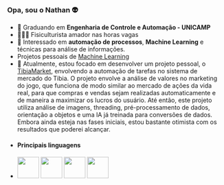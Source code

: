 ### Opa, sou o Nathan 👽

- 📘 Graduando em **Engenharia de Controle e Automação - UNICAMP**
- 🏋🏻‍♂️ Fisiculturista amador nas horas vagas
- 🧐 Interessado em **automação de processos**, **Machine Learning** e técnicas para análise de informações.
- Projetos pessoais de [Machine Learning](https://github.com/ViniNathan/MachineLearningProjects)
- 🤖 Atualmente, estou focado em desenvolver um projeto pessoal, o [TibiaMarket](https://github.com/ViniNathan/TibiaMarket), envolvendo a automação de tarefas no sistema de mercado do Tibia. O projeto envolve a análise de valores no marketing do jogo, que funciona de modo similar ao mercado de ações da vida real, para que compras e vendas sejam realizadas automaticamente e de maneira a maximizar os lucros do usuário. Até então, este projeto utiliza análise de imagens, threading, pré-processamento de dados, orientação a objetos e uma IA já treinada para conversões de dados. Embora ainda esteja nas fases iniciais, estou bastante otimista com os resultados que poderei alcançar.
- #### Principais linguagens
- <img widht="50" height="50" src="https://cdn.jsdelivr.net/gh/devicons/devicon/icons/python/python-original-wordmark.svg" /> <img widht="50" height="50" src="https://cdn.jsdelivr.net/gh/devicons/devicon/icons/c/c-original.svg" /> <img widht="50" height="50" src="https://cdn.jsdelivr.net/gh/devicons/devicon/icons/lua/lua-original-wordmark.svg" /> <img widht="50" height="50" src="https://cdn.jsdelivr.net/gh/devicons/devicon/icons/java/java-original-wordmark.svg" />
